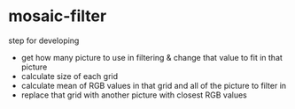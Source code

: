 # mosaic-filter

step for developing
- get how many picture to use in filtering & change that value to fit in that picture
- calculate size of each grid
- calculate mean of RGB values in that grid and all of the picture to filter in
- replace that grid with another picture with closest RGB values

